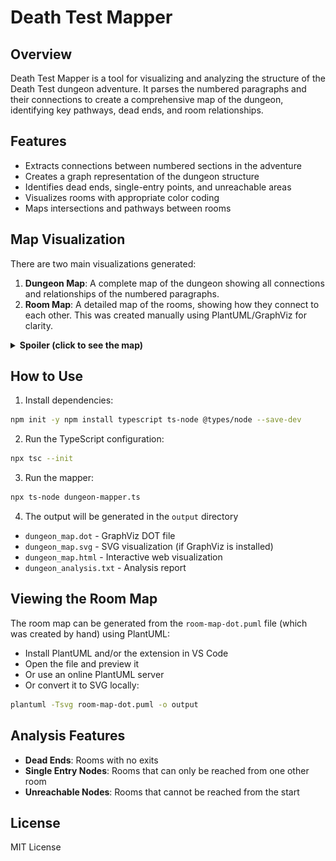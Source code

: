 # Death Test Mapper

## Overview

Death Test Mapper is a tool for visualizing and analyzing the structure of the Death Test dungeon adventure. It parses the numbered paragraphs and their connections to create a comprehensive map of the dungeon, identifying key pathways, dead ends, and room relationships.

## Features

- Extracts connections between numbered sections in the adventure
- Creates a graph representation of the dungeon structure
- Identifies dead ends, single-entry points, and unreachable areas
- Visualizes rooms with appropriate color coding
- Maps intersections and pathways between rooms

## Map Visualization

There are two main visualizations generated:
1. **Dungeon Map**: A complete map of the dungeon showing all connections and relationships of the numbered paragraphs.
2. **Room Map**: A detailed map of the rooms, showing how they connect to each other. This was created manually using PlantUML/GraphViz for clarity.

<details>
<summary><b>Spoiler (click to see the map)</b></summary>

<!-- Once you generate the SVG/PNG files, place them here -->
<div>
  <!-- Example of how to embed the SVG -->
  <p>SVG Version:</p>
  <img src="output/dungeon_map.svg" alt="Death Test Dungeon Map SVG" width="100%">
  
  <!-- Example of how to embed the PNG -->
  <p>PNG Version:</p>
  <img src="output/dungeon_map.png" alt="Death Test Dungeon Map PNG" width="100%">
  
  <!-- If you have the room map specifically -->
  <p>Room Connections:</p>
  <img src="output/room-map.svg" alt="Death Test Room Connections" width="100%">
</div>

</details>

## How to Use

1. Install dependencies:

```bash
npm init -y npm install typescript ts-node @types/node --save-dev
```

2. Run the TypeScript configuration:

```bash
npx tsc --init
```

3. Run the mapper:

```bash
npx ts-node dungeon-mapper.ts
```

4. The output will be generated in the `output` directory

- `dungeon_map.dot` - GraphViz DOT file
- `dungeon_map.svg` - SVG visualization (if GraphViz is installed)
- `dungeon_map.html` - Interactive web visualization
- `dungeon_analysis.txt` - Analysis report

## Viewing the Room Map

The room map can be generated from the `room-map-dot.puml` file (which was created by hand) using PlantUML:
- Install PlantUML and/or the extension in VS Code
- Open the file and preview it
- Or use an online PlantUML server
- Or convert it to SVG locally:

```bash
plantuml -Tsvg room-map-dot.puml -o output
```

## Analysis Features

- **Dead Ends**: Rooms with no exits
- **Single Entry Nodes**: Rooms that can only be reached from one other room
- **Unreachable Nodes**: Rooms that cannot be reached from the start

## License

MIT License
